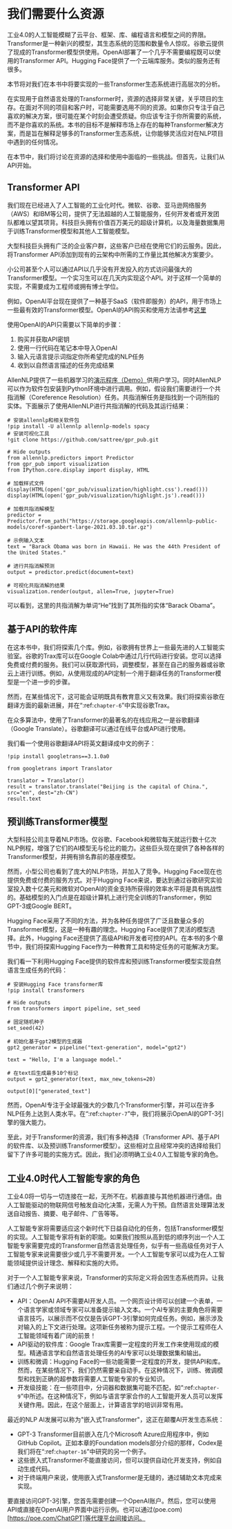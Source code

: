 # 我们需要什么资源

工业4.0的人工智能模糊了云平台、框架、库、编程语言和模型之间的界限。Transformer是一种新兴的模型，其生态系统的范围和数量令人惊叹。谷歌云提供了现成的Transformer模型供使用。OpenAI部署了一个几乎不需要编程既可以使用的Transformer API。Hugging Face提供了一个云端库服务。类似的服务还有很多。

本节将对我们在本书中将要实现的一些Transformer生态系统进行高层次的分析。

在实现用于自然语言处理的Transformer时，资源的选择非常关键，关乎项目的生存。在面对不同的项目和客户时，可能需要选用不同的资源。如果你只专注于自己喜欢的解决方案，很可能在某个时刻会遭受质疑。你应该专注于你所需要的系统，而不是你喜欢的系统。本书的目标不是解释市场上存在的每种Transformer解决方案，而是旨在解释足够多的Transformer生态系统，让你能够灵活应对在NLP项目中遇到的任何情况。

在本节中，我们将讨论在资源的选择和使用中面临的一些挑战。但首先，让我们从API开始。

## Transformer API

我们现在已经进入了人工智能的工业化时代。微软、谷歌、亚马逊网络服务（AWS）和IBM等公司，提供了无法超越的人工智能服务，任何开发者或开发团队都难以望其项背。科技巨头拥有价值百万美元的超级计算机，以及海量数据集用于训练Transformer模型和其他人工智能模型。

大型科技巨头拥有广泛的企业客户群，这些客户已经在使用它们的云服务。因此，将Transformer API添加到现有的云架构中所需的工作量比其他解决方案要少。

小公司甚至个人可以通过API以几乎没有开发投入的方式访问最强大的Transformer模型。一个实习生可以在几天内实现这个API。对于这样一个简单的实现，不需要成为工程师或拥有博士学位。

例如，OpenAI平台现在提供了一种基于SaaS（软件即服务）的API，用于市场上一些最有效的Transformer模型。OpenAI的API购买和使用方法请参考[这里](https://openai.com/blog/openai-api)

使用OpenAI的API只需要以下简单的步骤：

1. 购买并获取API密钥
2. 使用一行代码在笔记本中导入OpenAI
3. 输入元语言提示词指定你所希望完成的NLP任务
4. 收到以自然语言描述的任务完成结果

AllenNLP提供了一些机器学习的[演示程序（Demo）](https://allenai.org/demos)供用户学习。同时AllenNLP可以作为软件包安装到Python环境中进行调用。例如，假设我们需要进行一个共指消解（Coreference Resolution）任务。共指消解任务是指找到一个词所指的实体。下面展示了使用AllenNLP进行共指消解的代码及其运行结果：

```{.python }
# 安装allennlp和相关软件包
!pip install -U allennlp allennlp-models spacy
# 安装可视化工具
!git clone https://github.com/sattree/gpr_pub.git
```

```{.python .input}
# Hide outputs
from allennlp.predictors import Predictor
from gpr_pub import visualization
from IPython.core.display import display, HTML

# 加载样式文件
display(HTML(open('gpr_pub/visualization/highlight.css').read()))
display(HTML(open('gpr_pub/visualization/highlight.js').read()))

# 加载共指消解模型
predictor = Predictor.from_path("https://storage.googleapis.com/allennlp-public-models/coref-spanbert-large-2021.03.10.tar.gz")
```

```{.python .input}
# 示例输入文本
text = "Barack Obama was born in Hawaii. He was the 44th President of the United States."

# 进行共指消解预测
output = predictor.predict(document=text)

# 可视化共指消解的结果
visualization.render(output, allen=True, jupyter=True)
```

可以看到，这里的共指消解为单词“He”找到了其所指的实体“Barack Obama”。

## 基于API的软件库

在这本书中，我们将探索几个库。例如，谷歌拥有世界上一些最先进的人工智能实验室。谷歌的Trax库可以在Google Colab中通过几行代码进行安装。您可以选择免费或付费的服务。我们可以获取源代码，调整模型，甚至在自己的服务器或谷歌云上进行训练。例如，从使用现成的API定制一个用于翻译任务的Transformer模型是一个进一步的步骤。

然而，在某些情况下，这可能会证明既具有教育意义又有效果。我们将探索谷歌在翻译方面的最新进展，并在“:ref:`chapter-6`”中实现谷歌Trax。

在众多算法中，使用了Transformer的最著名的在线应用之一是谷歌翻译（Google Translate）。谷歌翻译可以通过在线平台或API进行使用。

我们看一个使用谷歌翻译API将英文翻译成中文的例子：

```{.python }
!pip install googletrans==3.1.0a0
```

```{.python .input}
from googletrans import Translator

translator = Translator()
result = translator.translate("Beijing is the capital of China.", src="en", dest="zh-CN")
result.text
```

## 预训练Transformer模型

大型科技公司主导着NLP市场。仅谷歌、Facebook和微软每天就运行数十亿次NLP例程，增强了它们的AI模型无与伦比的能力。这些巨头现在提供了各种各样的Transformer模型，并拥有排名靠前的基座模型。

然而，小型公司也看到了庞大的NLP市场，并加入了竞争。Hugging Face现在也提供免费或付费的服务方式。对于Hugging Face来说，要达到通过谷歌研究实验室投入数十亿美元和微软对OpenAI的资金支持所获得的效率水平将是具有挑战性的。基础模型的入门点是在超级计算机上进行完全训练的Transformer，例如GPT-3或Google BERT。

Hugging Face采用了不同的方法，并为各种任务提供了广泛且数量众多的Transformer模型，这是一种有趣的理念。Hugging Face提供了灵活的模型选择。此外，Hugging Face还提供了高级API和开发者可控的API。在本书的多个章节中，我们将探索Hugging Face作为一种教育工具和特定任务的可能解决方案。

我们看一下利用Hugging Face提供的软件库和预训练Transformer模型实现自然语言生成任务的代码：

```{.python }
# 安装Hugging Face transformer库
!pip install transformers
```

```{.python .input}
# Hide outputs
from transformers import pipeline, set_seed

# 固定随机种子
set_seed(42)

# 初始化基于gpt2模型的生成器
gpt2_generator = pipeline("text-generation", model="gpt2")

text = "Hello, I'm a language model."

# 在text后生成最多10个标记
output = gpt2_generator(text, max_new_tokens=20)
```

```{.python .input}
output[0]["generated_text"]
```

然而，OpenAI专注于全球最强大的少数几个Transformer引擎，并可以在许多NLP任务上达到人类水平。在“:ref:`chapter-7`”中，我们将展示OpenAI的GPT-3引擎的强大能力。

至此，对于Transformer的资源，我们有多种选择（Transformer API、基于API的软件库、以及预训练Transformer模型）。这些相对立且经常冲突的选择给我们留下了许多可能的实施方式。因此，我们必须明确工业4.0人工智能专家的角色。

## 工业4.0时代人工智能专家的角色

工业4.0将一切与一切连接在一起，无所不在。机器直接与其他机器进行通信。由人工智能驱动的物联网信号触发自动化决策，无需人为干预。自然语言处理算法发送自动报告、摘要、电子邮件、广告等等。

人工智能专家将需要适应这个新时代下日益自动化的任务，包括Transformer模型的实现。人工智能专家将有新的职能。如果我们按照从高到低的顺序列出一个人工智能专家需要完成的Transformer自然语言处理任务，似乎有一些高级任务对于人工智能专家来说需要很少或几乎不需要开发。一个人工智能专家可以成为在人工智能领域提供设计理念、解释和实施的大师。

对于一个人工智能专家来说，Transformer的实际定义将会因生态系统而异。让我们通过几个例子来说明：

- API：OpenAI API不需要AI开发人员。一个网页设计师可以创建一个表单，一个语言学家或领域专家可以准备提示输入文本。一个AI专家的主要角色将需要语言技巧，以展示而不仅仅是告诉GPT-3引擎如何完成任务。例如，展示涉及对输入的上下文进行处理。这项新任务被称为提示工程。一个提示工程师在人工智能领域有着广阔的前景！
- API驱动的软件库：Google Trax库需要一定程度的开发工作来使用现成的模型。精通语言学和自然语言处理任务的AI专家可以处理数据集和输出。
- 训练和微调：Hugging Face的一些功能需要一定程度的开发，提供API和库。然而，在某些情况下，我们仍然需要亲自动手。在这种情况下，训练、微调模型和找到正确的超参数将需要人工智能专家的专业知识。
- 开发级技能：在一些项目中，分词器和数据集可能不匹配，如“:ref:`chapter-9`”中所述。在这种情况下，例如与语言学家合作的人工智能开发人员可以发挥关键作用。因此，在这个层面上，计算语言学的培训非常有用。

最近的NLP AI发展可以称为"嵌入式Transformer"，这正在颠覆AI开发生态系统：

- GPT-3 Transformer目前嵌入在几个Microsoft Azure应用程序中，例如GitHub Copilot。正如本章的Foundation models部分介绍的那样，Codex是我们将在“:ref:`chapter-16`”中研究的另一个例子。
- 这些嵌入式Transformer不能直接访问，但可以提供自动化开发支持，例如自动生成代码。
- 对于终端用户来说，使用嵌入式Transformer是无缝的，通过辅助文本完成来实现。

要直接访问GPT-3引擎，您首先需要创建一个OpenAI账户。然后，您可以使用API或直接在OpenAI用户界面中运行示例。也可以通过(poe.com)[https://poe.com/ChatGPT]等代理平台间接访问。
